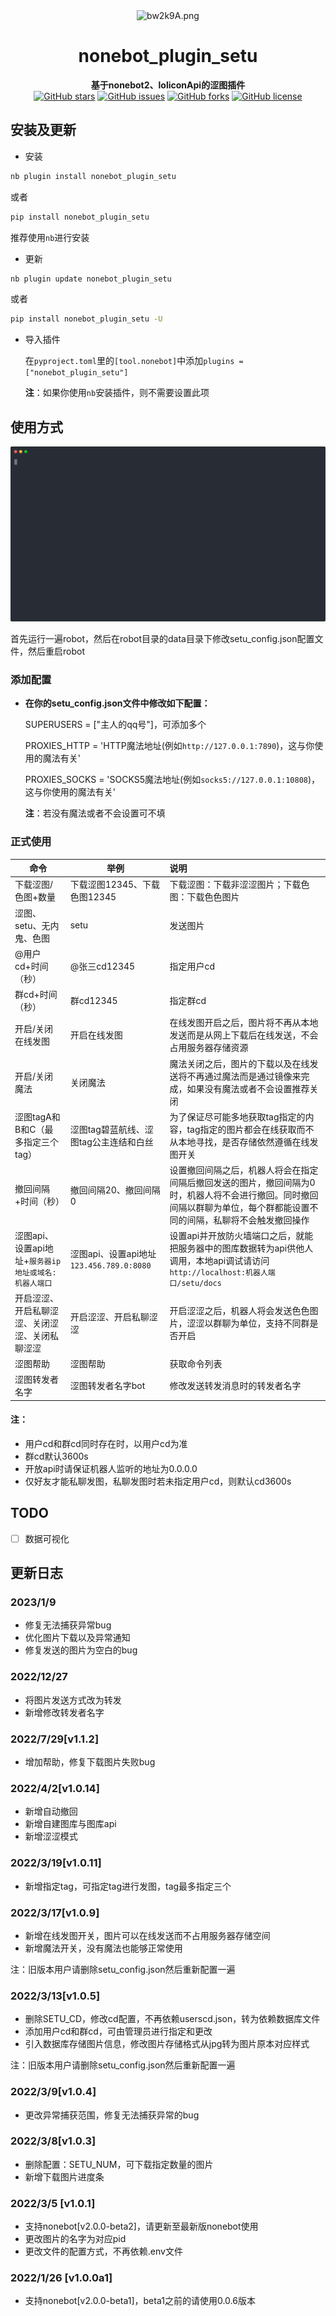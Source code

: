 



<div align="center">
    <img src="https://s4.ax1x.com/2022/03/05/bw2k9A.png" alt="bw2k9A.png" border="0"/>
    <h1>nonebot_plugin_setu</h1>
    <b>基于nonebot2、loliconApi的涩图插件</b>
    <br/>
    <a href="https://github.com/ayanamiblhx/nonebot_plugin_setu/stargazers"><img alt="GitHub stars" src="https://img.shields.io/github/stars/ayanamiblhx/nonebot_plugin_setu?color=%09%2300BFFF&style=flat-square"></a>
    <a href="https://github.com/ayanamiblhx/nonebot_plugin_setu/issues"><img alt="GitHub issues" src="https://img.shields.io/github/issues/ayanamiblhx/nonebot_plugin_setu?color=Emerald%20green&style=flat-square"></a>
    <a href="https://github.com/ayanamiblhx/nonebot_plugin_setu/network"><img alt="GitHub forks" src="https://img.shields.io/github/forks/ayanamiblhx/nonebot_plugin_setu?color=%2300BFFF&style=flat-square"></a>
    <a href="https://github.com/ayanamiblhx/nonebot_plugin_setu/blob/main/LICENSE"><img alt="GitHub license" src="https://img.shields.io/github/license/ayanamiblhx/nonebot_plugin_setu?color=Emerald%20green&style=flat-square"></a>
</div>

## 安装及更新

- 安装

```bash
nb plugin install nonebot_plugin_setu
```
或者
```bash
pip install nonebot_plugin_setu
```
推荐使用`nb`进行安装
- 更新

```bash
nb plugin update nonebot_plugin_setu
```
或者
```bash
pip install nonebot_plugin_setu -U
```
- 导入插件
  
  在`pyproject.toml`里的`[tool.nonebot]`中添加`plugins = ["nonebot_plugin_setu"]`
  
  **注**：如果你使用`nb`安装插件，则不需要设置此项


## 使用方式

<p align="center">
    <a href="https://asciinema.org/a/488190">
    <img src="https://raw.githubusercontent.com/ayanamiblhx/chart_bed/0818ac4481e8d190c9be5d3cd9513d634962727f/svg/setu_config.svg" />
    </a>
</p>


首先运行一遍robot，然后在robot目录的data目录下修改setu_config.json配置文件，然后重启robot

### 添加配置

- **在你的setu_config.json文件中修改如下配置：**

  SUPERUSERS = ["主人的qq号"]，可添加多个

  PROXIES_HTTP = 'HTTP魔法地址(例如`http://127.0.0.1:7890`)，这与你使用的魔法有关'

  PROXIES_SOCKS = 'SOCKS5魔法地址(例如`socks5://127.0.0.1:10808`)，这与你使用的魔法有关'

  **注**：若没有魔法或者不会设置可不填



### 正式使用

| 命令                               | 举例                                | 说明                                                                                   |
|----------------------------------|-----------------------------------|:-------------------------------------------------------------------------------------|
| 下载涩图/色图+数量                       | 下载涩图12345、下载色图12345               | 下载涩图：下载非涩涩图片；下载色图：下载色色图片                                                             |
| 涩图、setu、无内鬼、色图                   | setu                              | 发送图片                                                                                 |
| @用户cd+时间（秒）                      | @张三cd12345                        | 指定用户cd                                                                               |
| 群cd+时间（秒）                        | 群cd12345                          | 指定群cd                                                                                |
| 开启/关闭在线发图                        | 开启在线发图                            | 在线发图开启之后，图片将不再从本地发送而是从网上下载后在线发送，不会占用服务器存储资源                                          |
| 开启/关闭魔法                          | 关闭魔法                              | 魔法关闭之后，图片的下载以及在线发送将不再通过魔法而是通过镜像来完成，如果没有魔法或者不会设置推荐关闭                                  |
| 涩图tagA和B和C（最多指定三个tag）            | 涩图tag碧蓝航线、涩图tag公主连结和白丝            | 为了保证尽可能多地获取tag指定的内容，tag指定的图片都会在线获取而不从本地寻找，是否存储依然遵循在线发图开关                             |
| 撤回间隔+时间（秒）                       | 撤回间隔20、撤回间隔0                      | 设置撤回间隔之后，机器人将会在指定间隔后撤回发送的图片，撤回间隔为0时，机器人将不会进行撤回。同时撤回间隔以群聊为单位，每个群都能设置不同的间隔，私聊将不会触发撤回操作 |
| 涩图api、设置api地址+`服务器ip地址或域名:机器人端口` | 涩图api、设置api地址`123.456.789.0:8080` | 设置api并开放防火墙端口之后，就能把服务器中的图库数据转为api供他人调用，本地api调试请访问`http://localhost:机器人端口/setu/docs`  |
| 开启涩涩、开启私聊涩涩、关闭涩涩、关闭私聊涩涩          | 开启涩涩、开启私聊涩涩                       | 开启涩涩之后，机器人将会发送色色图片，涩涩以群聊为单位，支持不同群是否开启                                                |
| 涩图帮助                             | 涩图帮助                              | 获取命令列表                                                                               |
| 涩图转发者名字                          | 涩图转发者名字bot                        | 修改发送转发消息时的转发者名字                                                                      |

#### 注：

- 用户cd和群cd同时存在时，以用户cd为准
- 群cd默认3600s
- 开放api时请保证机器人监听的地址为0.0.0.0
- 仅好友才能私聊发图，私聊发图时若未指定用户cd，则默认cd3600s

## TODO

- [ ] 数据可视化



## 更新日志

### 2023/1/9

- 修复无法捕获异常bug
- 优化图片下载以及异常通知
- 修复发送的图片为空白的bug

### 2022/12/27

- 将图片发送方式改为转发
- 新增修改转发者名字

### 2022/7/29[v1.1.2]

- 增加帮助，修复下载图片失败bug

### 2022/4/2[v1.0.14]

- 新增自动撤回
- 新增自建图库与图库api
- 新增涩涩模式



### 2022/3/19[v1.0.11]

- 新增指定tag，可指定tag进行发图，tag最多指定三个



### 2022/3/17[v1.0.9]

- 新增在线发图开关，图片可以在线发送而不占用服务器存储空间
- 新增魔法开关，没有魔法也能够正常使用

注：旧版本用户请删除setu_config.json然后重新配置一遍



### 2022/3/13[v1.0.5]

- 删除SETU_CD，修改cd配置，不再依赖userscd.json，转为依赖数据库文件
- 添加用户cd和群cd，可由管理员进行指定和更改
- 引入数据库存储图片信息，修改图片存储格式从jpg转为图片原本对应样式

注：旧版本用户请删除setu_config.json然后重新配置一遍



### 2022/3/9[v1.0.4]

- 更改异常捕获范围，修复无法捕获异常的bug



### 2022/3/8[v1.0.3]

- 删除配置：SETU_NUM，可下载指定数量的图片
- 新增下载图片进度条



### 2022/3/5 [v1.0.1]

- 支持nonebot[v2.0.0-beta2]，请更新至最新版nonebot使用
- 更改图片的名字为对应pid
- 更改文件的配置方式，不再依赖.env文件



### 2022/1/26 [v1.0.0a1]

- 支持nonebot[v2.0.0-beta1]，beta1之前的请使用0.0.6版本
